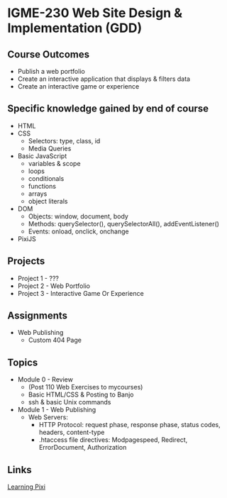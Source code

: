 # IGME-230 Web Site Design & Implementation (GDD)

## Course Outcomes
* Publish a web portfolio
* Create an interactive application that displays & filters data
* Create an interactive game or experience

## Specific knowledge gained by end of course
* HTML
* CSS
  * Selectors: type, class, id
  * Media Queries
* Basic JavaScript
  * variables & scope
  * loops
  * conditionals
  * functions
  * arrays
  * object literals
* DOM
  * Objects: window, document, body
  * Methods: querySelector(), querySelectorAll(), addEventListener()
  * Events: onload, onclick, onchange
* PixiJS

## Projects
* Project 1 - ???
* Project 2 - Web Portfolio
* Project 3 - Interactive Game Or Experience

## Assignments
* Web Publishing
  * Custom 404 Page

## Topics
* Module 0 - Review
  * (Post 110 Web Exercises to mycourses)
  * Basic HTML/CSS & Posting to Banjo
  * ssh & basic Unix commands
* Module 1 - Web Publishing
  * Web Servers:
    * HTTP Protocol: request phase, response phase, status codes, headers, content-type
    * .htaccess file directives: Modpagespeed, Redirect, ErrorDocument, Authorization

## Links
[Learning Pixi](https://github.com/kittykatattack/learningPixi)
